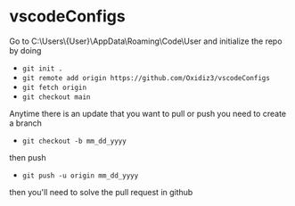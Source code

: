 # vscodeConfigs


Go to C:\Users\\{User\}\AppData\Roaming\Code\User and initialize the repo by doing

- `git init .`
- `git remote add origin https://github.com/Oxidiz3/vscodeConfigs`
- `git fetch origin`
- `git checkout main`

Anytime there is an update that you want to pull or push you need to create a branch

- `git checkout -b mm_dd_yyyy`

then push 
- `git push -u origin mm_dd_yyyy`

then you'll need to solve the pull request in github

